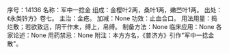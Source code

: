序号：14136
名称：军中一捻金
组成：金樱叶2两，桑叶1两，嫩苎叶1两。
出处：《永类钤方》卷七。
主治：金疮。
加减：None
功效：止血合口。
用法用量：捣烂敷；若欲致远，阴干作末，缚上，帛缚。
制备方法：None
临床应用：None
各家论述：None
用药禁忌：None
附注：本方方名，《普济方》引作"军中一捻金散"。
